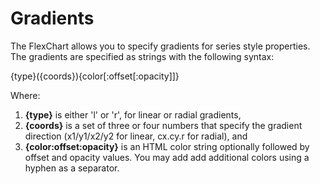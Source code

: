 Gradients
================

The FlexChart allows you to specify gradients for series style properties. The gradients are specified as strings with the following syntax:

{type}({coords}){color\[:offset\[:opacity\]\]}

Where:

1.  **{type}** is either 'l' or 'r', for linear or radial gradients,
2.  **{coords}** is a set of three or four numbers that specify the gradient direction (x1/y1/x2/y2 for linear, cx.cy.r for radial), and
3.  **{color:offset:opacity}** is an HTML color string optionally followed by offset and opacity values. You may add add additional colors using a hyphen as a separator.